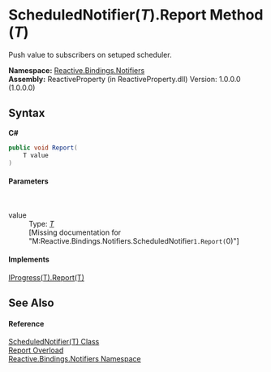 # ScheduledNotifier(*T*).Report Method (*T*)
 

Push value to subscribers on setuped scheduler.

**Namespace:**&nbsp;<a href="85d6a4d9-378c-3a5c-c6f0-5aaea99aa56b">Reactive.Bindings.Notifiers</a><br />**Assembly:**&nbsp;ReactiveProperty (in ReactiveProperty.dll) Version: 1.0.0.0 (1.0.0.0)

## Syntax

**C#**<br />
``` C#
public void Report(
	T value
)
```


#### Parameters
&nbsp;<dl><dt>value</dt><dd>Type: <a href="96340c3e-5fca-1978-55d9-bbd75afa3b1a">*T*</a><br />\[Missing <param name="value"/> documentation for "M:Reactive.Bindings.Notifiers.ScheduledNotifier`1.Report(`0)"\]</dd></dl>

#### Implements
<a href="http://msdn2.microsoft.com/en-us/library/hh193864" target="_blank">IProgress(T).Report(T)</a><br />

## See Also


#### Reference
<a href="96340c3e-5fca-1978-55d9-bbd75afa3b1a">ScheduledNotifier(T) Class</a><br /><a href="44b420c0-d139-0cf2-532c-295b3dafc487">Report Overload</a><br /><a href="85d6a4d9-378c-3a5c-c6f0-5aaea99aa56b">Reactive.Bindings.Notifiers Namespace</a><br />